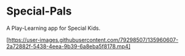 # Special-Pals

A Play-Learning app for Special Kids.

[https://user-images.githubusercontent.com/79298507/135960607-2a72882f-5438-4eea-9b39-6a8eba5f8178.mp4]



